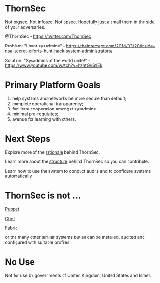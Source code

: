 # ThornSec

Not orgsec. Not infosec. Not opsec. Hopefully just a small thorn in the side of your adversaries.

@ThornSec - https://twitter.com/ThornSec

Problem: "I hunt sysadmins" - https://theintercept.com/2014/03/20/inside-nsa-secret-efforts-hunt-hack-system-administrators/

Solution: "Sysadmins of the world unite!" - https://www.youtube.com/watch?v=hzhtGvSflEk

# Primary Platform Goals

1. help systems and networks be more secure than default;
2. complete operational transparency;
3. facilitate cooperation amongst sysadmins;
4. minimal pre-requisites;
5. avenue for learning with others.

# Next Steps

Explore more of the [rationale](doc/rationale.md) behind ThornSec.

Learn more about the [structure](doc/structure.md) behind ThornSec so you can contribute.

Learn how to use the [system](doc/user.md) to conduct audits and to configure systems automatically.

# ThornSec is not ...

[Puppet](https://puppet.com)

[Chef](https://www.chef.io)

[Fabric](http://www.fabfile.org)

or the many other similar systems but all can be installed, audited and configured with suitable profiles.

# No Use

Not for use by governments of United Kingdom, United States and Israel.
